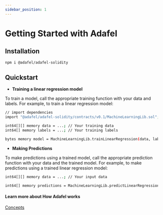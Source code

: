 ```yaml
---
sidebar_position: 1
---
```


# Getting Started with Adafel

## Installation

```bash
npm i @adafel/adafel-solidity
```

## Quickstart

- **Training a linear regression model**

To train a model, call the appropriate training function with your data and labels. For example, to train a linear regression model:

```bash
// import dependencies
import "@adafel/adafel-solidity/contracts/v0.1/MachineLearningLib.sol";

int64[][] memory data = ...; // Your training data
int64[] memory labels = ...; // Your training labels

bytes memory model = MachineLearningLib.trainLinearRegression(data, labels);
```

- **Making Predictions**

To make predictions using a trained model, call the appropriate prediction function with your data and the trained model. For example, to make predictions using a trained linear regression model:

```bash
int64[][] memory data = ...; // Your input data

int64[] memory predictions = MachineLearningLib.predictLinearRegression(data, model);
```

#### Learn more about How Adafel works

[Concepts](./Concepts/)
